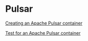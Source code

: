 # Pulsar

<!--codeinclude-->
[Creating an Apache Pulsar container](../../modules/pulsar/pulsar.go)
<!--/codeinclude-->

<!--codeinclude-->
[Test for an Apache Pulsar container](../../modules/pulsar/pulsar_test.go)
<!--/codeinclude-->
